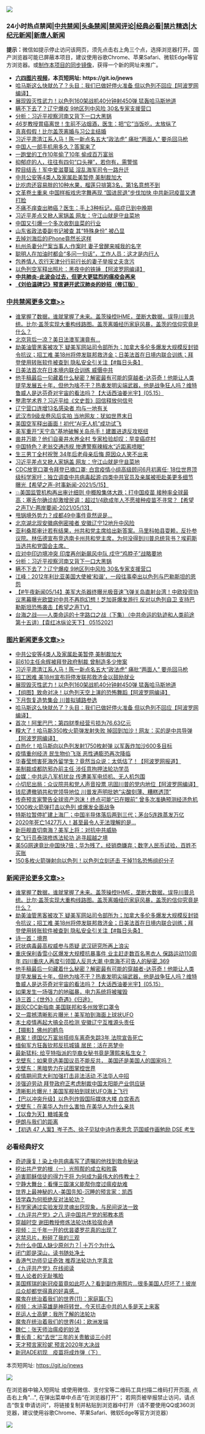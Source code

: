 ![](https://raw.githubusercontent.com/fqnews/bnews/master/64photo/fqnews-qr.jpg)

<div id="tt">
<h3>24小时热点禁闻|<a href="#%E4%B8%AD%E5%85%B1%E7%A6%81%E9%97%BB%E6%9B%B4%E5%A4%9A%E6%96%87%E7%AB%A0">中共禁闻</a>|<a href="#%E5%9B%BE%E7%89%87%E6%96%B0%E9%97%BB%E6%9B%B4%E5%A4%9A%E6%96%87%E7%AB%A0">头条禁闻</a>|<a href="#%E6%96%B0%E9%97%BB%E8%AF%84%E8%AE%BA%E6%9B%B4%E5%A4%9A%E6%96%87%E7%AB%A0">禁闻评论|<a href="#%E5%BF%85%E7%9C%8B%E7%BB%8F%E5%85%B8%E5%A5%BD%E6%96%87">经典必看|<a href="/video.md#%E7%A6%81%E7%89%87%E7%B2%BE%E9%80%89">禁片精选</a>|<a href="https://github.com/fqnews/djy/blob/master/gb/nf1351518.md#1">大纪元新闻</a>|<a href="https://github.com/fqnews/ntdtv/blob/master/gb/prog204.md#1">新唐人新闻</a></h3>
<div><b>提示：</b>微信如提示停止访问该网页，须先点击右上角三个点，选择浏览器打开。国产浏览器可能已屏蔽本项目，建议使用谷歌Chrome、苹果Safari、微软Edge等官方浏览器。或<a href="https://github.com/fqnews/bnews/blob/master/%E5%88%B6%E4%BD%9Cgit%E7%A6%81%E9%97%BB%E9%95%9C%E5%83%8F.md">制作本项目的同步镜像</a>，获得一个新的网址来推广。</div>
<ul>
<li><b><a href="http://d1.bdrive.tk/64.mp4" target="_blank">六四图片视频</a>，本页短网址: https://git.io/jnews</b></li>
<li><a href="/topimagenews/20210515/1546849.md">哈马斯这么快就怂了？头目：我们已做好停火准备 但以色列不回应【阿波罗网编译】</a></li>
<li><a href="/topimagenews/20210515/1546892.md">展现毁灭性武力！以色列160架战机40分钟射450弹 猛轰哈马斯地道</a></li>
<li><a href="/cbnews/20210515/1547023.md">瞒不下去了？辽宁爆疫 9地区列中风险 30名专家支援营口</a></li>
<li><a href="/cbnews/20210515/1547046.md">分析：习近平视察河南又背下一口大黑锅</a></li>
<li><a href="/health/20210515/1546858.md">46岁教授胃癌离世！生前不沾烟酒，医生：把“它”当饭吃，太放纵了</a></li>
<li><a href="/ccpdope/20210515/1546936.md">真真假假！比尔盖茨离婚与习公主结婚</a></li>
<li><a href="/topimagenews/20210515/1546995.md">习近平肃清江系人马！陈一新点名五大“政法虎” 痛批“两面人” 要杀回马枪</a></li>
<li><a href="/cnnews/20210515/1546866.md">中国人一部手机用多久？答案来了</a></li>
<li><a href="/cnnews/20210515/1546864.md">一跑堂的工作10年偷了10年 偷成百万富翁</a></li>
<li><a href="/comments/20210515/1546965.md">抑郁症的人，往往有四句“口头禅”，若你有，需警惕</a></li>
<li><a href="/lifebaike/20210515/1546877.md">瞠目结舌！军中爱滋蔓延 淫乱海军司令一路升迁</a></li>
<li><a href="/topimagenews/20210515/1547137.md">中共公安等4类人及家属赴美暂停 美制裁加大</a></li>
<li><a href="/health/20210515/1546971.md">比吃肉还容易胖的10种水果，榴莲只排第3名，第1名意想不到</a></li>
<li><a href="/cnnews/20210515/1547056.md">文革卷土重来 中国样板戏忠字舞再现 “国进民退”步伐加快 中共新冠疫苗又遭打脸</a></li>
<li><a href="/health/20210515/1546980.md">不痛不痒查出肺癌？医生：手上3种标记，癌症已到中晚期</a></li>
<li><a href="/cbnews/20210515/1547169.md">习近平差点又掀人家锅盖 网友：守江山就是守韭菜地</a></li>
<li><a href="/comments/20210515/1546832.md">中国又引爆一个多次收割韭菜的行业</a></li>
<li><a href="/cbnews/20210515/1546820.md">山东省政法委副书记被查 其“特殊身份” 被凸显</a></li>
<li><a href="/cnnews/20210515/1546882.md">去掉刘海后的iPhone竟然长这样</a></li>
<li><a href="/baitai/20210515/1547034.md">杭州杀妻分尸案当事人:作案时 妻子曾醒来喊我的名字</a></li>
<li><a href="/lifebaike/20210515/1546975.md">聪明人在加油时都会“多问一句话”，工作人员：这才是内行人</a></li>
<li><a href="/cnnews/20210515/1547040.md">包养情人 农行天津分行前行长的妻子举报丈夫贪污</a></li>
<li><a href="/cnnews/20210515/1546779.md">以色列空军释出照片：黑夜中的铁锤 【阿波罗网编译】</a></li>
<li><b><a href="/comments/20200211/1275071.md" target="_blank">中共肺炎-此波会过去，但更大更猛烈的瘟疫会再来</a></b></li>
<li><b><a href="/comments/20200207/1272816.md" target="_blank">《刘伯温碑记》预言避开武汉肺炎的妙招（修订版）</a></b></li>
</ul>
</div>

<div class="catlist">
<h3><a href="/cbnews/" target="_blank">中共禁闻</a><span><a href="/cbnews/" target="_blank" rel="nofollow">更多文章>></a></span></h3>
<ul>
<li><a href="/comments/20210516/1547344.md" target="_blank">谁掌握了数据，谁就掌握了未来。盖茨操控IHME，垄断大数据，误导川普总统。比尔·盖茨实现大重构线路图。盖茨离婚经历家庭风暴，盖茨的信仰究竟是什么？</a></li>
<li><a href="/cbnews/20210516/1547330.md" target="_blank">北京背后一凉？美日法澳军演竟有…</a></li>
<li><a href="/comments/20210516/1547329.md" target="_blank">劫美油管黑客被攻下 疑美军网站司令部所为；加拿大多伦多爆发大规模反封锁令抗议；招工难 美18州将停发联邦救济金；日美法首在日境内联合训练；拜登使用转账软件被查到 隐私安全引关注【#每日头条】</a></li>
<li><a href="/cbnews/20210516/1547313.md" target="_blank">日美法首次在日本境内联合训练 威慑中共</a></li>
<li><a href="/comments/20210516/1547309.md" target="_blank">他手稿最后一句藏着什么秘密？解密最有可能的穿越者-达芬奇！他能让人类提早发展五十年，但他为啥不干？热衷发明尖端武器，他是战争狂人吗？维特鲁威人是达芬奇对宇宙的看法吗？【大话西油姜光宇】(05.15）</a></li>
<li><a href="/cbnews/20210516/1547295.md" target="_blank">整肃学术界？习近平给《文史哲》回信释放何信号</a></li>
<li><a href="/cbnews/20210516/1547294.md" target="_blank">辽宁营口连增13名感染者 均与一地有关</a></li>
<li><a href="/cbnews/20210516/1547238.md" target="_blank">武汉市9级龙卷风后实拍 当地网友：犹如世界末日</a></li>
<li><a href="/cbnews/20210516/1547223.md" target="_blank">美国空军释出画面！初代“AI无人机”成功试飞</a></li>
<li><a href="/cbnews/20210516/1547220.md" target="_blank">美军重开“天宁岛”基地破解关岛杀手！建置进退反攻枢纽</a></li>
<li><a href="/cbnews/20210515/1547202.md" target="_blank">凿井万能？他们自豪井水养全村 专家检验却叹：早变癌症村</a></li>
<li><a href="/cbnews/20210515/1547192.md" target="_blank">中国特色？老翁交通违规 惨遭警察辣椒水“近距离喷眼”</a></li>
<li><a href="/cbnews/20210515/1547191.md" target="_blank">生三男丁全村祝贺 34年后老母亲后悔 原因众人笑不出来</a></li>
<li><a href="/cbnews/20210515/1547169.md" target="_blank">习近平差点又掀人家锅盖 网友：守江山就是守韭菜地</a></li>
<li><a href="/comments/20210515/1547160.md" target="_blank">CDC放宽口罩令拜登已摘口罩; 白宫疫情小组高级顾问6月初离任; 18位世界顶级科学家吁：独立调查中共病毒起源;四类中共官员及亲属被拒赴美更多细节曝光【希望之声-时事新闻-2021/5/15】</a></li>
<li><a href="/comments/20210515/1547121.md" target="_blank">💥美国监管机构再出审计细则 中概股集体大跌；打中国疫苗 接种率全球最高；塞舌尔确诊却激增民调：超过1/4欧成年人不愿接种疫苗不寻常？【希望之声TV-两岸要闻-2021/05/13】</a></li>
<li><a href="/cbnews/20210515/1547120.md" target="_blank">甩锅境外势力？成都49中事件竟然说是…</a></li>
<li><a href="/cbnews/20210515/1547119.md" target="_blank">北京湖北现安徽病例密接者 安徽辽宁12地升中风险</a></li>
<li><a href="/comments/20210515/1547084.md" target="_blank">亚利桑那审计若有结果，州共和党主席给出新答案。马里科帕县耍赖，反扑参议院。林伍德宣布竞选南卡州共和党主席，为何没得到川普总统背书？埃莉斯当选共和党国会主席。</a></li>
<li><a href="/cbnews/20210515/1547051.md" target="_blank">应对中印边境冲突 印度再创新飙风中队 戍守“鸡脖子”战略要地</a></li>
<li><a href="/cbnews/20210515/1547046.md" target="_blank">分析：习近平视察河南又背下一口大黑锅</a></li>
<li><a href="/cbnews/20210515/1547023.md" target="_blank">瞒不下去了？辽宁爆疫 9地区列中风险 30名专家支援营口</a></li>
<li><a href="/cbnews/20210515/1546967.md" target="_blank">江峰：2012年利比亚美国大使被‘和谐’，一段往事牵出以色列与巴勒斯坦的恩怨</a></li>
<li><a href="/comments/20210515/1546961.md" target="_blank">【#午夜新闻05/14】美军大杀器终曝光极音速飞弹关岛直射台湾！中欧投资协议黑幕曝光欧盟对中共不再抱幻想！芝加哥爆发游行 反对以色列自卫 支持巴勒斯坦恐怖袭击【希望之声TV】</a></li>
<li><a href="/comments/20210515/1546956.md" target="_blank">台海之战——人类命运的十字路口之战（下集）（中共命运的轨迹和人类前途  第十五讲）【袁红冰纵论天下】 05152021</a></li>

</ul>
</div>
<div class="catlist">
<h3><a href="/topimagenews/" target="_blank">图片新闻</a><span><a href="/topimagenews/" target="_blank" rel="nofollow">更多文章>></a></span></h3>
<ul>
<li><a href="/topimagenews/20210515/1547137.md" target="_blank">中共公安等4类人及家属赴美暂停 美制裁加大</a></li>
<li><a href="/topimagenews/20210515/1547118.md" target="_blank">前610主任余辉被拜登政府制裁 曾制造多少惨案</a></li>
<li><a href="/topimagenews/20210515/1546995.md" target="_blank">习近平肃清江系人马！陈一新点名五大“政法虎” 痛批“两面人” 要杀回马枪</a></li>
<li><a href="/topimagenews/20210515/1546970.md" target="_blank">招工困难 美18州宣布将停发联邦救济金以鼓励就业</a></li>
<li><a href="/topimagenews/20210515/1546892.md" target="_blank">展现毁灭性武力！以色列160架战机40分钟射450弹 猛轰哈马斯地道</a></li>
<li><a href="/topimagenews/20210515/1546891.md" target="_blank">【组图】致命对决！以色列天空上演的恐怖舞蹈【阿波罗网编译】</a></li>
<li><a href="/topimagenews/20210515/1546872.md" target="_blank">下月恢复造势集会 川普拟铺路参选</a></li>
<li><a href="/topimagenews/20210515/1546849.md" target="_blank">哈马斯这么快就怂了？头目：我们已做好停火准备 但以色列不回应【阿波罗网编译】</a></li>
<li><a href="/topimagenews/20210514/1546230.md" target="_blank">首次！阿里巴巴：第四财季经营亏损为76.63亿元</a></li>
<li><a href="/topimagenews/20210514/1546206.md" target="_blank">糗大了！哈马斯350枚火箭弹发射失败 掉回到加沙！网友：买的是中共导弹【阿波罗网编译】</a></li>
<li><a href="/topimagenews/20210514/1546187.md" target="_blank">白热化！哈马斯向以色列发射1750枚射弹 以军轰炸加沙600多目标</a></li>
<li><a href="/topimagenews/20210514/1545990.md" target="_blank">疫情重创经济 民生物价飞涨 恶性通膨恐再次降临</a></li>
<li><a href="/topimagenews/20210513/1545571.md" target="_blank">华春莹想害死海外留学生？竟然当众说：太低估了！【阿波罗网报道】</a></li>
<li><a href="/topimagenews/20210513/1545504.md" target="_blank">美制裁成都防邪办前主任 涉任意拘押法轮功学员</a></li>
<li><a href="/topimagenews/20210513/1545462.md" target="_blank">台媒：中共运八军机扰台 传遭美军电侦机、无人机包围</a></li>
<li><a href="/topimagenews/20210513/1545194.md" target="_blank">小切尼出局：众议院共和党人声音投票 巩固川普的党内地位【阿波罗网编译】</a></li>
<li><a href="/topimagenews/20210513/1545184.md" target="_blank">钱尼遭撤销共和党领导地位 川普发声明批她“尖酸刻薄、糟糕透顶”</a></li>
<li><a href="/topimagenews/20210512/1545129.md" target="_blank">传奇预言家警告全球资产泡沫！终点可能“已在眼前” 曾多次准确预测经济危机</a></li>
<li><a href="/topimagenews/20210512/1545100.md" target="_blank">1000枚火箭弹打击以色列 或爆发全面战争</a></li>
<li><a href="/topimagenews/20210512/1544992.md" target="_blank">特斯拉暂停扩建上海厂；中国半导体落后两到三代；茅台5连跌蒸发万亿</a></li>
<li><a href="/topimagenews/20210512/1544931.md" target="_blank">2020年死亡1427万人！甚至最令人无法理解的是&#8230;</a></li>
<li><a href="/topimagenews/20210512/1544826.md" target="_blank">新巨舰直切南海？美军上将：对抗中共威胁</a></li>
<li><a href="/topimagenews/20210512/1544658.md" target="_blank">女飞行员泰瑞修炼法轮功 追寻超越之境</a></li>
<li><a href="/topimagenews/20210511/1544302.md" target="_blank">美5G网速竟比中国快7倍；华为残了，经销商嫌弃；数字人民币试验，百姓不买账</a></li>
<li><a href="/topimagenews/20210511/1544161.md" target="_blank">150多枚火箭弹射向以色列！以色列立刻还击 干掉11名恐怖组织分子</a></li>

</ul>
</div>
<div class="catlist">
<h3><a href="/comments/" target="_blank">新闻评论</a><span><a href="/comments/" target="_blank" rel="nofollow">更多文章>></a></span></h3>
<ul>
<li><a href="/comments/20210516/1547344.md" target="_blank">谁掌握了数据，谁就掌握了未来。盖茨操控IHME，垄断大数据，误导川普总统。比尔·盖茨实现大重构线路图。盖茨离婚经历家庭风暴，盖茨的信仰究竟是什么？</a></li>
<li><a href="/comments/20210516/1547329.md" target="_blank">劫美油管黑客被攻下 疑美军网站司令部所为；加拿大多伦多爆发大规模反封锁令抗议；招工难 美18州将停发联邦救济金；日美法首在日境内联合训练；拜登使用转账软件被查到 隐私安全引关注【#每日头条】</a></li>
<li><a href="/comments/20210516/1547328.md" target="_blank">诗一首：境界</a></li>
<li><a href="/comments/20210516/1547320.md" target="_blank">冠状病毒最高权威参与质疑 武汉研究所再上浪尖</a></li>
<li><a href="/comments/20210516/1547310.md" target="_blank">重庆保利香雪小区爆发大规模抗暴事件 业主赶走数百名黑衣人 保路运动110周年 四川重庆人再度引领国人反共大潮 中南海不可告人的秘密_369</a></li>
<li><a href="/comments/20210516/1547309.md" target="_blank">他手稿最后一句藏着什么秘密？解密最有可能的穿越者-达芬奇！他能让人类提早发展五十年，但他为啥不干？热衷发明尖端武器，他是战争狂人吗？维特鲁威人是达芬奇对宇宙的看法吗？【大话西油姜光宇】(05.15）</a></li>
<li><a href="/comments/20210516/1547298.md" target="_blank">如果发生一场强力的地磁暴，电力系统将被摧毁</a></li>
<li><a href="/comments/20210516/1547287.md" target="_blank">诗三首：《世外》《奇遇》《归途》</a></li>
<li><a href="/comments/20210516/1547286.md" target="_blank">跟风CDC新指南 美国联邦和多州放宽口罩令</a></li>
<li><a href="/comments/20210516/1547285.md" target="_blank">又一震撼清晰影片曝光！美军拍到海面上球状UFO</a></li>
<li><a href="/comments/20210516/1547281.md" target="_blank">本土疫情再起大搞全员检测 安徽辽宁互推源头责任</a></li>
<li><a href="/comments/20210516/1547279.md" target="_blank">【摄影】佛州的鹈鸟</a></li>
<li><a href="/comments/20210516/1547278.md" target="_blank">悬案！德国亿万富翁搭缆车离奇失踪3年 法院宣告死亡</a></li>
<li><a href="/comments/20210516/1547277.md" target="_blank">缅甸军方狂轰钦邦反抗城镇 居民：活在恶梦中</a></li>
<li><a href="/comments/20210516/1547276.md" target="_blank">最新猛料: 给亨特指派的华裔女秘书竟是薄熙来私生女？</a></li>
<li><a href="/comments/20210516/1547275.md" target="_blank">戈壁东：如果竞选美国议员不能反共， 美国还是美国人的国家吗？</a></li>
<li><a href="/comments/20210516/1547274.md" target="_blank">戈壁东：黑暗势力在试图掌控世界</a></li>
<li><a href="/comments/20210516/1547273.md" target="_blank">疫情期间意大利加强打击非法活动 不法华人中招</a></li>
<li><a href="/comments/20210516/1547254.md" target="_blank">涉强迫劳动 拜登政府正考虑制裁中国太阳能产业供应链</a></li>
<li><a href="/comments/20210516/1547253.md" target="_blank">清晰影片曝光！美国军舰拍到球状UFO海上飞行</a></li>
<li><a href="/comments/20210516/1547247.md" target="_blank">【巴以冲突升级】以色列炸毁国际媒体大楼 白宫表态</a></li>
<li><a href="/comments/20210516/1547246.md" target="_blank">戈壁东：在美华人为什么害怕 在美华人为什么亲共</a></li>
<li><a href="/comments/20210516/1547245.md" target="_blank">【以食为天】糖城美食</a></li>
<li><a href="/comments/20210516/1547235.md" target="_blank">伊朗与我们的距离</a></li>
<li><a href="/comments/20210516/1547234.md" target="_blank">【初选 47 人案】岑子杰、徐子见狱中诗作表思念 范国威作画勉励 DSE 考生</a></li>

</ul>
</div>

<div class="catlist">
<h3>必看经典好文</h3>
<ul>
<li><a href="/topimagenews/20210131/1478453.md" target="_blank">奇迹康复！染上中共病毒写了遗嘱的他找到救命秘诀</a></li>
<li><a href="/comments/20200629/1352460.md" target="_blank">挖出共产党的根（一）光照帮的成立和败露</a></li>
<li><a href="/comments/20200622/1346846.md" target="_blank">迫害耶稣信徒的得力干将  为何成为最伟大的传教士？</a></li>
<li><a href="/comments/20200527/1273654.md" target="_blank">宁静大舞台：看懂三国演义能帮你度过瘟疫劫难</a></li>
<li><a href="/comments/20200605/783244.md" target="_blank">世界上最神秘的人-美国先知-沉睡的预言家：凯西</a></li>
<li><a href="/comments/20210123/1473430.md" target="_blank">钱学森为何拒绝反对法轮功？</a></li>
<li><a href="/comments/20200921/1400587.md" target="_blank">科学家通过实验发现灵魂出窍现象，与民间说法一致</a></li>
<li><a href="/bookonline/20131116/201047.md" target="_blank">《九评共产党》之八 评中国共产党的邪教本质</a></li>
<li><a href="/comments/20200511/1322384.md" target="_blank">穿越时空 谢田教授修炼法轮功体验宿命通</a></li>
<li><a href="/aomi/qiwen/20151223/484507.md" target="_blank">视频：三千年一开的优昙婆罗花真的出现了</a></li>
<li><a href="/yule/20210123/1473216.md" target="_blank">这禁忌片，粉碎了我的三观</a></li>
<li><a href="/ssgc/20200715/1360940.md" target="_blank">为什么中国人缺少原创力？| 十万个为什么</a></li>
<li><a href="/tculture/20200803/1373949.md" target="_blank">闭门即是深山，读书随处净土</a></li>
<li><a href="/comments/20200517/1330064.md" target="_blank">香港气功师见证奇效 推荐法轮功九字真言</a></li>
<li><a href="/bookonline/20131116/201057.md" target="_blank">《九评共产党》在线阅读</a></li>
<li><a href="/comments/20200606/783250.md" target="_blank">牲人论者的无耻嘴脸</a></li>
<li><a href="/comments/20201215/1447764.md" target="_blank">美国辉瑞的新冠疫苗竟如此吓人？看到副作用照片…很多美国人吓坏了！彼岸瓜众却都觉得真的好喜感…</a></li>
<li><a href="/topimagenews/20180530/950691.md" target="_blank">魔鬼在统治着我们的世界(11)：家庭篇(下)</a></li>
<li><a href="/comments/20200623/1273653.md" target="_blank">视频：水浒英雄是神将转世，今天抗击中共的人多是天上来客</a></li>
<li><a href="/ccpdope/20200729/1369047.md" target="_blank">民运人士高健：我所了解的法轮功</a></li>
<li><a href="/topimagenews/20180522/946266.md" target="_blank">魔鬼在统治着我们的世界(4)：欧洲发端</a></li>
<li><a href="/comments/20200224/1282494.md" target="_blank">魏仁：张天师治瘟疫的妙法</a></li>
<li><a href="/comments/20050116/727099.md" target="_blank">曹长青：和“去世”三年的关贵敏谈三小时</a></li>
<li><a href="/topimagenews/20200513/1327828.md" target="_blank">天才预言家珍妮 预言2020年大决战</a></li>
<li><a href="/headline/20200908/1392940.md" target="_blank">新冠ADE初现　疫苗将成炸弹（下）</a></li>

</ul>
</div>

本页短网址: https://git.io/jnews

![](https://raw.githubusercontent.com/fqnews/bnews/master/64photo/fqnews-qr.jpg)

在浏览器中输入短网址 或使用微信、支付宝等二维码工具扫描二维码打开页面, 点击右上角"...", 在弹出菜单中点击“在浏览器打开”； 若网页被举报禁止访问，请点击“恢复申请访问”，将链接复制并粘贴到浏览器中打开（请不要使用QQ或360浏览器，建议使用谷歌Chrome、苹果Safari、微软Edge等官方浏览器）

![](https://raw.githubusercontent.com/fqnews/bnews/master/64photo/wx.jpg)